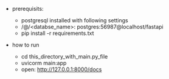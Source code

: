 - prerequisits:
    - postgresql installed with following settings
    - <user>/<password>@<host>/<databse_name>: postgres:56987@localhost/fastapi
    - pip install -r requirements.txt

- how to run
    - cd this_directory_with_main.py_file
    - uvicorm main:app
    - open: http://127.0.0.1:8000/docs